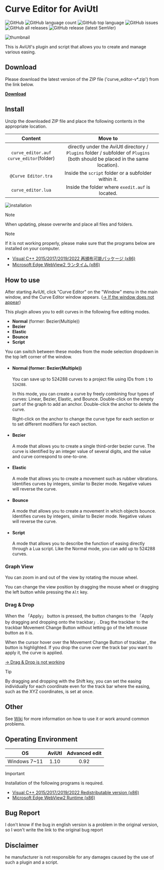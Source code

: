 # Curve Editor for AviUtl

![GitHub](https://img.shields.io/github/license/mimaraka/aviutl-plugin-curve_editor)
![GitHub language count](https://img.shields.io/github/languages/count/mimaraka/aviutl-plugin-curve_editor)
![GitHub top language](https://img.shields.io/github/languages/top/mimaraka/aviutl-plugin-curve_editor)
![GitHub issues](https://img.shields.io/github/issues/mimaraka/aviutl-plugin-curve_editor)
![GitHub all releases](https://img.shields.io/github/downloads/mimaraka/aviutl-plugin-curve_editor/total)
![GitHub release (latest SemVer)](https://img.shields.io/github/v/release/mimaraka/aviutl-plugin-curve_editor)

![thumbnail](https://github.com/user-attachments/assets/fa8243c9-3b7b-4b86-aa59-c266e6101fb7)

This is AviUtl's plugin and script that allows you to create and manage various easing.

## Download

Please download the latest version of the ZIP file ('curve_editor-v*.zip') from the link below.

[**Download**](https://github.com/mimaraka/aviutl-plugin-curve_editor/releases/latest)

## Install

Unzip the downloaded ZIP file and place the following contents in the appropriate location.

|                     Content                     |                                                                 Move to                                                                  |
| :--------------------------------------------: | :-------------------------------------------------------------------------------------------------------------------------------------: |
| `curve_editor.auf`<br>`curve_editor`(folder) | directly under the AviUtl directory / `Plugins` folder / subfolder of `Plugins` (both should be placed in the same location).
|              `@Curve Editor.tra`               |                                             Inside the `script` folder or a subfolder within it.                                              |
|               `curve_editor.lua`               |                                                       Inside the folder where `exedit.auf` is located.                                                   |

![installation](https://github.com/user-attachments/assets/8edff440-b22f-45fc-a930-cac3285cd805)

> [!NOTE]
> When updating, please overwrite and place all files and folders.

> [!NOTE]
> If it is not working properly, please make sure that the programs below are installed on your computer.
>
> - [Visual C++ 2015/2017/2019/2022 再頒布可能パッケージ (x86)](https://aka.ms/vs/17/release/vc_redist.x86.exe)
> - [Microsoft Edge WebView2 ランタイム (x86)](https://developer.microsoft.com/ja-jp/microsoft-edge/webview2/?form=MA13LH)

## How to use

After starting AviUtl, click "Curve Editor" on the "Window" menu in the main window, and the Curve Editor window appears. ([→ If the window does not appear](https://github.com/mimaraka/aviutl-plugin-curve_editor/wiki/%E3%83%88%E3%83%A9%E3%83%96%E3%83%AB%E3%82%B7%E3%83%A5%E3%83%BC%E3%83%86%E3%82%A3%E3%83%B3%E3%82%B0))

This plugin allows you to edit curves in the following five editing modes.

- **Normal** (former: Bezier(Multiple))
- **Bezier**
- **Elastic**
- **Bounce**
- **Script**

You can switch between these modes from the mode selection dropdown in the top left corner of the window.

- #### Normal (former: Bezier(Multiple))

  You can save up to 524288 curves to a project file using IDs from `1` to `524288`.

  In this mode, you can create a curve by freely combining four types of curves: Linear, Bezier, Elastic, and Bounce.
  Double-click on the empty part of the graph to add an anchor.
  Double-click the anchor to delete the curve.
  
  Right-click on the anchor to change the curve type for each section or to set different modifiers for each section.

- #### Bezier

  A mode that allows you to create a single third-order bezier curve.
  The curve is identified by an integer value of several digits, and the value and curve correspond to one-to-one.

- #### Elastic

  A mode that allows you to create a movement such as rubber vibrations.
  Identifies curves by integers, similar to Bezier mode. Negative values will reverse the curve.

- #### Bounce

  A mode that allows you to create a movement in which objects bounce.
  Identifies curves by integers, similar to Bezier mode. Negative values will reverse the curve.

- #### Script

  A mode that allows you to describe the function of easing directly through a Lua script.
  Like the Normal mode, you can add up to 524288 curves.

### Graph View

You can zoom in and out of the view by rotating the mouse wheel.

You can change the view position by dragging the mouse wheel or dragging the left button while pressing the `Alt` key.

### Drag & Drop

When the 「Apply」 button is pressed, the button changes to the 「Apply by dragging and dropping onto the trackbar」. 
Drag the trackbar to the trackbar Movement Change Button without letting go of the left mouse button as it is.

When the cursor hover over the Movement Change Button of trackbar , the button is highlighted.
If you drop the curve over the track bar you want to apply it, the curve is applied.

[→ Drag & Drop is not working](https://github.com/mimaraka/aviutl-plugin-curve_editor/wiki/%E3%83%88%E3%83%A9%E3%83%96%E3%83%AB%E3%82%B7%E3%83%A5%E3%83%BC%E3%83%86%E3%82%A3%E3%83%B3%E3%82%B0)

> [!TIP]
> By dragging and dropping with the Shift key, you can set the easing individually for each coordinate even for the track bar where the easing, such as the XYZ coordinates, is set at once.

## Other

See [Wiki](https://github.com/mimaraka/aviutl-plugin-curve_editor/wiki) for more information on how to use it or work around common problems.

## Operating Environment

|      OS      | AviUtl | Advanced edit |
| :----------: | :----: | :------: |
| Windows 7~11 |  1.10  |   0.92   |

> [!IMPORTANT]
> Installation of the following programs is required.
>
> - [Visual C++ 2015/2017/2019/2022 Redistributable version (x86)](https://aka.ms/vs/17/release/vc_redist.x86.exe)
> - [Microsoft Edge WebView2 Runtime (x86)](https://developer.microsoft.com/en-us/microsoft-edge/webview2?form=MA13LH)

## Bug Report

I don't know if the bug in english version is a problem in the original version, so I won't write the link to the original bug report

## Disclaimer

he manufacturer is not responsible for any damages caused by the use of such a plugin and a script.
